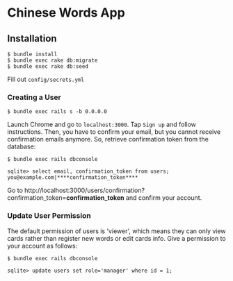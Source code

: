# Chinese Words App


## Installation
```
$ bundle install
$ bundle exec rake db:migrate
$ bundle exec rake db:seed
```

Fill out `config/secrets.yml`


### Creating a User
```
$ bundle exec rails s -b 0.0.0.0
```

Launch Chrome and go to `localhost:3000`. Tap `Sign up` and follow instructions. Then, you have to confirm your email, but you cannot receive confirmation emails anymore. So, retrieve confirmation token from the database:

```
$ bundle exec rails dbconsole

sqlite> select email, confirmation_token from users;
you@example.com|****confirmation_token****
```

Go to http://localhost:3000/users/confirmation?confirmation_token=****confirmation_token**** and confirm your account.

### Update User Permission
The default permission of users is 'viewer', which means they can only view cards rather than register new words or edit cards info. Give a permission to your account as follows:

```
$ bundle exec rails dbconsole

sqlite> update users set role='manager' where id = 1;
```

